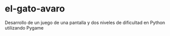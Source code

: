 # el-gato-avaro
Desarrollo de un juego de una pantalla y dos niveles de dificultad en Python utilizando Pygame
